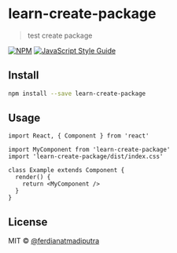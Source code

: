 # learn-create-package

> test create package 

[![NPM](https://img.shields.io/npm/v/learn-create-package.svg)](https://www.npmjs.com/package/learn-create-package) [![JavaScript Style Guide](https://img.shields.io/badge/code_style-standard-brightgreen.svg)](https://standardjs.com)

## Install

```bash
npm install --save learn-create-package
```

## Usage

```tsx
import React, { Component } from 'react'

import MyComponent from 'learn-create-package'
import 'learn-create-package/dist/index.css'

class Example extends Component {
  render() {
    return <MyComponent />
  }
}
```

## License

MIT © [@ferdianatmadiputra](https://github.com/@ferdianatmadiputra)
